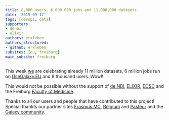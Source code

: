 ```yaml
---
title: 8,000 users, 6,000,000 jobs and 11,000,000 datasets
date: '2019-09-17'
tags: [devops, data]
supporters:
- denbi
- elixir
authors: erxleben
authors_structured:
- github: erxleben
subsites: [eu, freiburg]
main_subsite: freiburg
---
```



This week [we](https://usegalaxy-eu.github.io/freiburg/people) are celebrating already 11 million datasets, 6 million jobs run on [UseGalaxy.EU](https://usegalaxy.eu) and 8 thousand users. Wow!!

This would not be possible without the support of [de.NBI](https://www.denbi.de/), [ELIXIR](http://elixir-europe.org/),
[EOSC](https://ec.europa.eu/research/openscience/index.cfm?pg=open-science-cloud) and the Freiburg [Faculty of Medicine](http://www.med.uni-freiburg.de).

Thanks to all our users and people that have contributed to this project! Special thankts our partner sites [Erasmus MC](https://galaxyproject.eu/erasmusmc/),
[Belgium](https://galaxyproject.eu/vib/) and [Pasteur](https://galaxyproject.eu/pasteur/) and the [Galaxy community](https://galaxyproject.org/community/).


